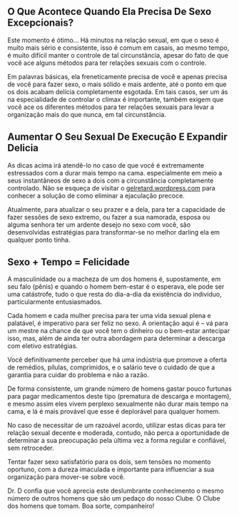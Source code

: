 ## O Que Acontece Quando Ela Precisa De Sexo Excepcionais? 

Este momento é ótimo... Há minutos na relação sexual, em que o sexo é muito mais sério e consistente, isso é comum em casais, ao mesmo tempo, é muito difícil manter o controle de tal circunstância, apesar do fato de que você ace alguns métodos para ter relações sexuais com o controle. 

Em palavras básicas, ela freneticamente precisa de você e apenas precisa de você para fazer sexo, o mais sólido e mais ardente, até o ponto em que os dois acabam delícia completamente esgotada. Em tais casos, ser um ás na especialidade de controlar o clímax é importante, também exigem que você ace os diferentes métodos para ter relações sexuais para levar a organização mais do que nunca, em tal circunstância. 

## Aumentar O Seu Sexual De Execução E Expandir Delicia 

As dicas acima irá atendê-lo no caso de que você é extremamente estressados com a durar mais tempo na cama. especialmente em meio a seus instantâneos de sexo a dois com a circunstância completamente controlado. Não se esqueça de visitar o [gelretard.wordpress.com](https://gelretard.wordpress.com) para conhecer a solução de como eliminar a ejaculação precoce.

Atualmente, para atualizar o seu prazer e a dela, para ter a capacidade de fazer sessões de sexo extremo, ou fazer a sua namorada, esposa ou alguma senhora ter um ardente desejo no sexo com você, são desenvolvidas estratégias para transformar-se no melhor darling ela em qualquer ponto tinha. 

## Sexo + Tempo = Felicidade 

A masculinidade ou a macheza de um dos homens é, supostamente, em seu falo (pênis) e quando o homem bem-estar é o esperava, ele pode ser uma catástrofe, tudo o que resta do dia-a-dia da existência do indivíduo, particularmente entusiasmados. 

Cada homem e cada mulher precisa para ter uma vida sexual plena e palatável, é imperativo para ser feliz no sexo. A orientação aqui é – vá para um mestre na chance de que você tem o dinheiro ou o bem-estar antecipar isso, mas, além de ainda ter outra abordagem para determinar a descarga com eletivo estratégias. 

Você definitivamente perceber que há uma indústria que promove a oferta de remédios, pílulas, comprimidos, e o salário teve o cuidado de que a garantia para cuidar do problema e não a razão. 

De forma consistente, um grande número de homens gastar pouco furtunas para pagar medicamentos deste tipo (prematura de descarga e montagem), e mesmo assim eles vivem perplexo sexualmente não durar mais tempo na cama, e lá é mais provável que esse é deplorável para qualquer homem. 

No caso de necessitar de um razoável acordo, utilizar estas dicas para ter relação sexual decente e moderada, contudo, não perca a oportunidade de determinar a sua preocupação pela última vez a forma regular e confiável, sem retroceder. 

Tentar fazer sexo satisfatório para os dois, sem tensões no momento oportuno, com a dureza imaculada e importante para influenciar a sua organização para mover-se sobre você. 

Dr. D confia que você aprecia este deslumbrante conhecimento o mesmo número de outros homens que são um pedaço do nosso Clube. O Clube dos homens que tomam. Boa sorte, companheiro!
